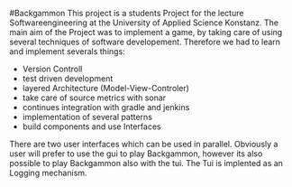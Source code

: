 #Backgammon
This project is a students Project for the lecture Softwareengineering at the University of Applied Science Konstanz.
The main aim of the Project was to implement a game, by taking care of using several techniques of software developement.
Therefore we had to learn and implement severals things:

* Version Controll
* test driven development
* layered Architecture (Model-View-Controler)
* take care of source metrics with sonar
* continues integration with gradle and jenkins
* implementation of several patterns
* build components and use Interfaces

There are two user interfaces which can be used in parallel. Obviously a user will prefer to use the gui to play Backgammon, however its also 
possible to play Backgammon also with the tui. The Tui is implented as an Logging mechanism. 

